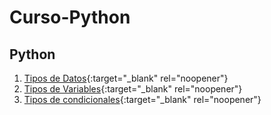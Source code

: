 # Curso-Python
## Python
1. [Tipos de Datos](https://github.com/EzioADeF/Curso-Python/blob/main/Copia%20de%20M4%20-%2001%20-%20Python%20Notebook.ipynb){:target="_blank" rel="noopener"}
2. [Tipos de Variables](https://github.com/EzioADeF/Curso-Python/blob/main/Copia%20de%20M4%20-%2002%20-%20Python%20Notebook.ipynb){:target="_blank" rel="noopener"}
5. [Tipos de condicionales](https://github.com/EzioADeF/Curso-Python/blob/main/Copia%20de%20M4%20-%2003%20-%20Condicionales.ipynb){:target="_blank" rel="noopener"}
